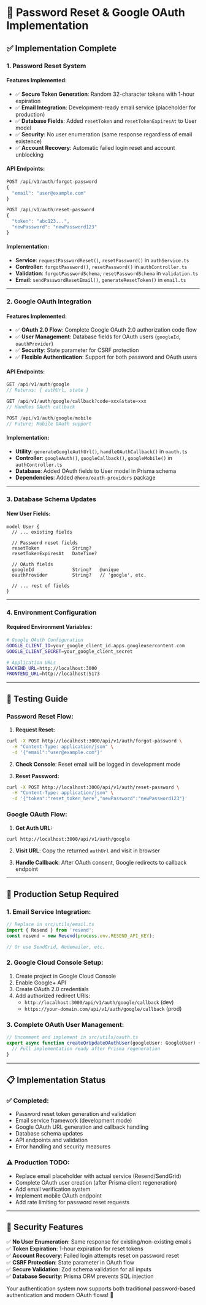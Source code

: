 # 🔐 Password Reset & Google OAuth Implementation

## ✅ **Implementation Complete**

### **1. Password Reset System**

#### **Features Implemented:**
- ✅ **Secure Token Generation**: Random 32-character tokens with 1-hour expiration
- ✅ **Email Integration**: Development-ready email service (placeholder for production)
- ✅ **Database Fields**: Added `resetToken` and `resetTokenExpiresAt` to User model
- ✅ **Security**: No user enumeration (same response regardless of email existence)
- ✅ **Account Recovery**: Automatic failed login reset and account unblocking

#### **API Endpoints:**
```typescript
POST /api/v1/auth/forgot-password
{
  "email": "user@example.com"
}

POST /api/v1/auth/reset-password
{
  "token": "abc123...",
  "newPassword": "newPassword123"
}
```

#### **Implementation:**
- **Service**: `requestPasswordReset()`, `resetPassword()` in `authService.ts`
- **Controller**: `forgotPassword()`, `resetPassword()` in `authController.ts`
- **Validation**: `forgotPasswordSchema`, `resetPasswordSchema` in `validation.ts`
- **Email**: `sendPasswordResetEmail()`, `generateResetToken()` in `email.ts`

---

### **2. Google OAuth Integration**

#### **Features Implemented:**
- ✅ **OAuth 2.0 Flow**: Complete Google OAuth 2.0 authorization code flow
- ✅ **User Management**: Database fields for OAuth users (`googleId`, `oauthProvider`)
- ✅ **Security**: State parameter for CSRF protection
- ✅ **Flexible Authentication**: Support for both password and OAuth users

#### **API Endpoints:**
```typescript
GET /api/v1/auth/google
// Returns: { authUrl, state }

GET /api/v1/auth/google/callback?code=xxx&state=xxx
// Handles OAuth callback

POST /api/v1/auth/google/mobile
// Future: Mobile OAuth support
```

#### **Implementation:**
- **Utility**: `generateGoogleAuthUrl()`, `handleOAuthCallback()` in `oauth.ts`
- **Controller**: `googleAuth()`, `googleCallback()`, `googleMobile()` in `authController.ts`
- **Database**: Added OAuth fields to User model in Prisma schema
- **Dependencies**: Added `@hono/oauth-providers` package

---

### **3. Database Schema Updates**

#### **New User Fields:**
```prisma
model User {
  // ... existing fields
  
  // Password reset fields
  resetToken            String?
  resetTokenExpiresAt   DateTime?
  
  // OAuth fields
  googleId              String?   @unique
  oauthProvider         String?   // 'google', etc.
  
  // ... rest of fields
}
```

---

### **4. Environment Configuration**

#### **Required Environment Variables:**
```bash
# Google OAuth Configuration
GOOGLE_CLIENT_ID=your_google_client_id.apps.googleusercontent.com
GOOGLE_CLIENT_SECRET=your_google_client_secret

# Application URLs
BACKEND_URL=http://localhost:3000
FRONTEND_URL=http://localhost:5173
```

---

## 🧪 **Testing Guide**

### **Password Reset Flow:**

1. **Request Reset:**
```bash
curl -X POST http://localhost:3000/api/v1/auth/forgot-password \
  -H "Content-Type: application/json" \
  -d '{"email":"user@example.com"}'
```

2. **Check Console**: Reset email will be logged in development mode

3. **Reset Password:**
```bash
curl -X POST http://localhost:3000/api/v1/auth/reset-password \
  -H "Content-Type: application/json" \
  -d '{"token":"reset_token_here","newPassword":"newPassword123"}'
```

### **Google OAuth Flow:**

1. **Get Auth URL:**
```bash
curl http://localhost:3000/api/v1/auth/google
```

2. **Visit URL**: Copy the returned `authUrl` and visit in browser

3. **Handle Callback**: After OAuth consent, Google redirects to callback endpoint

---

## 🔧 **Production Setup Required**

### **1. Email Service Integration:**
```typescript
// Replace in src/utils/email.ts
import { Resend } from 'resend';
const resend = new Resend(process.env.RESEND_API_KEY);

// Or use SendGrid, Nodemailer, etc.
```

### **2. Google Cloud Console Setup:**
1. Create project in Google Cloud Console
2. Enable Google+ API
3. Create OAuth 2.0 credentials
4. Add authorized redirect URIs:
   - `http://localhost:3000/api/v1/auth/google/callback` (dev)
   - `https://your-domain.com/api/v1/auth/google/callback` (prod)

### **3. Complete OAuth User Management:**
```typescript
// Uncomment and implement in src/utils/oauth.ts
export async function createOrUpdateOAuthUser(googleUser: GoogleUser) {
  // Full implementation ready after Prisma regeneration
}
```

---

## 📋 **Implementation Status**

### **✅ Completed:**
- Password reset token generation and validation
- Email service framework (development mode)
- Google OAuth URL generation and callback handling
- Database schema updates
- API endpoints and validation
- Error handling and security measures

### **⚠️ Production TODO:**
- Replace email placeholder with actual service (Resend/SendGrid)
- Complete OAuth user creation (after Prisma client regeneration)
- Add email verification system
- Implement mobile OAuth endpoint
- Add rate limiting for password reset requests

---

## 🎯 **Security Features**

✅ **No User Enumeration**: Same response for existing/non-existing emails  
✅ **Token Expiration**: 1-hour expiration for reset tokens  
✅ **Account Recovery**: Failed login attempts reset on password reset  
✅ **CSRF Protection**: State parameter in OAuth flow  
✅ **Secure Validation**: Zod schema validation for all inputs  
✅ **Database Security**: Prisma ORM prevents SQL injection  

Your authentication system now supports both traditional password-based authentication and modern OAuth flows! 🚀